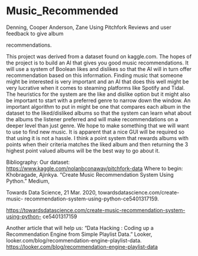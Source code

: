 # Music_Recommended
Denning, Cooper
Anderson, Zane
Using Pitchfork Reviews and user feedback to give album

recommendations.

This project was derived from a dataset found on kaggle.com. The hopes of the project is to build
an AI that gives you good music recommendations. It will use a system of Boolean likes and
dislikes so that the AI will in turn offer recommendation based on this information. Finding
music that someone might be interested is very important and an AI that does this well might be
very lucrative when it comes to steaming platforms like Spotify and Tidal. The heuristics for the
system are the like and dislike option but it might also be important to start with a preferred
genre to narrow down the window. An important algorithm to put in might be one that compares
each album in the dataset to the liked/disliked albums so that the system can learn what about the
albums the listener preferred and will make recommendations on a deeper level than just genre.
We hope to make something that we will want to use to find new music. It is apparent that a nice
GUI will be required so that using it is not a hassle. I think a point system that rewards albums
with points when their criteria matches the liked album and then returning the 3 highest point
valued albums will be the best way to go about it.

Bibliography:
Our dataset:
https://www.kaggle.com/nolanbconaway/pitchfork-data
Where to begin:
Khobragade, Ajinkya. “Create Music Recommendation System Using Python.” Medium,

Towards Data Science, 21 Mar. 2020, towardsdatascience.com/create-music-
recommendation-system-using-python-ce5401317159.

https://towardsdatascience.com/create-music-recommendation-system-using-python-
ce5401317159

Another article that will help us:
“Data Hacking : Coding up a Recommendation Engine from Simple Playlist Data.” Looker,
looker.com/blog/recommendation-engine-playlist-data.
https://looker.com/blog/recommendation-engine-playlist-data
